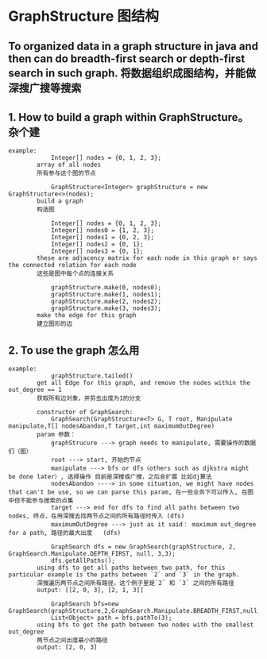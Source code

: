 # GraphStructure 图结构
## To organized data in a graph structure in java and then can do breadth-first search or depth-first search in such graph. 将数据组织成图结构，并能做深搜广搜等搜索
## 1. How to build a graph within GraphStructure。杂个建
    example:    
                Integer[] nodes = {0, 1, 2, 3};
            array of all nodes
            所有参与这个图的节点

                GraphStructure<Integer> graphStructure = new GraphStructure<>(nodes);
            build a graph
            构造图

                Integer[] nodes = {0, 1, 2, 3};
                Integer[] nodes0 = {1, 2, 3};
                Integer[] nodes1 = {0, 2, 3};
                Integer[] nodes2 = {0, 1};
                Integer[] nodes3 = {0, 1};
            these are adjacency matrix for each node in this graph or says the connected relation for each node
            这些是图中每个点的连接关系
            
                graphStructure.make(0, nodes0);
                graphStructure.make(1, nodes1);
                graphStructure.make(2, nodes2);
                graphStructure.make(3, nodes3);
            make the edge for this graph
            建立图形的边

## 2. To use the graph 怎么用
    example:
                graphStructure.tailed()
            get all Edge for this graph, and remove the nodes within the out_degree == 1
            获取所有边对象，并剪去出度为1的分支
 
            constructor of GraphSearch: 
                GraphSearch(GraphStructure<T> G, T root, Manipulate manipulate,T[] nodesAbandon,T target,int maximumOutDegree)
            param 参数：
                graphStrucure ---> graph needs to manipulate, 需要操作的数据们（图）
                root ---> start, 开始的节点
                manipulate ---> bfs or dfs（others such as djkstra might be done later）, 选择操作 目前是深搜或广搜，之后会扩展 比如dj算法
                nodesAbandon ----> in some situation, we might have nodes that can't be use, so we can parse this param, 在一些业务下可以传入, 在图中但不能参与搜索的点集
                target ---> end for dfs to find all paths between two nodes, 终点，在用深搜去找两节点之间的所有路径时传入 (dfs)
                maximumOutDegree ---> just as it said： maximum out_degree for a path, 路径的最大出度   (dfs)

                GraphSearch dfs = new GraphSearch(graphStructure, 2, GraphSearch.Manipulate.DEPTH_FIRST, null, 3,3);
                dfs.getAllPaths();
            using dfs to get all paths between two path, for this particular example is the paths between `2` and `3` in the graph.
            深搜遍历两节点之间所有路径，这个例子里是`2` 和 `3` 之间的所有路径
            output: [[2, 0, 3], [2, 1, 3]]

                GraphSearch bfs=new GraphSearch(graphStructure,2,GraphSearch.Manipulate.BREADTH_FIRST,null,null,0);
                List<Object> path = bfs.pathTo(3);
            using bfs to get the path between two nodes with the smallest out_degree
            两节点之间出度最小的路径
            output: [2, 0, 3]
    
